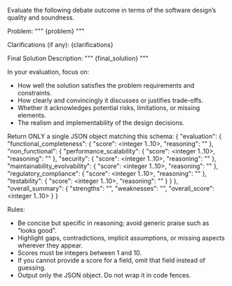Evaluate the following debate outcome in terms of the software design’s quality and soundness.

Problem:
"""
{problem}
"""

Clarifications (if any):
{clarifications}

Final Solution Description:
"""
{final_solution}
"""

In your evaluation, focus on:
- How well the solution satisfies the problem requirements and constraints.
- How clearly and convincingly it discusses or justifies trade-offs.
- Whether it acknowledges potential risks, limitations, or missing elements.
- The realism and implementability of the design decisions.

Return ONLY a single JSON object matching this schema:
{
  "evaluation": {
    "functional_completeness": {
      "score": <integer 1..10>,
      "reasoning": "<string>"
    },
    "non_functional": {
      "performance_scalability": {
        "score": <integer 1..10>,
        "reasoning": "<string>"
      },
      "security": {
        "score": <integer 1..10>,
        "reasoning": "<string>"
      },
      "maintainability_evolvability": {
        "score": <integer 1..10>,
        "reasoning": "<string>"
      },
      "regulatory_compliance": {
        "score": <integer 1..10>,
        "reasoning": "<string>"
      },
      "testability": {
        "score": <integer 1..10>,
        "reasoning": "<string>"
      }
    }
  },
  "overall_summary": {
    "strengths": "<brief strengths>",
    "weaknesses": "<brief weaknesses>",
    "overall_score": <integer 1..10>
  }
}

Rules:
- Be concise but specific in reasoning; avoid generic praise such as “looks good”.
- Highlight gaps, contradictions, implicit assumptions, or missing aspects wherever they appear.
- Scores must be integers between 1 and 10.
- If you cannot provide a score for a field, omit that field instead of guessing.
- Output only the JSON object. Do not wrap it in code fences.
